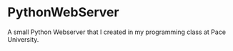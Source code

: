 # PythonWebServer

A small Python Webserver that I created in my programming class at Pace University.
